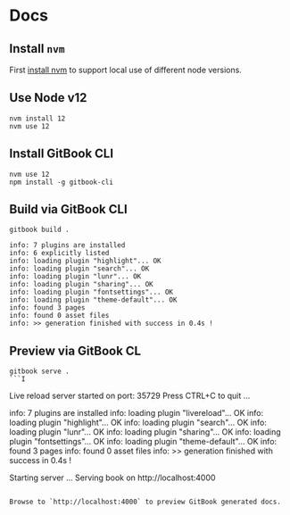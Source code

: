 # Docs

## Install `nvm`

First [install nvm](https://github.com/nvm-sh/nvm#installing-and-updating) to support local use of different node versions.

## Use Node v12

```
nvm install 12
nvm use 12
```

## Install GitBook CLI
```
nvm use 12
npm install -g gitbook-cli
```

## Build via GitBook CLI
```
gitbook build .
```
```
info: 7 plugins are installed 
info: 6 explicitly listed 
info: loading plugin "highlight"... OK 
info: loading plugin "search"... OK 
info: loading plugin "lunr"... OK 
info: loading plugin "sharing"... OK 
info: loading plugin "fontsettings"... OK 
info: loading plugin "theme-default"... OK 
info: found 3 pages 
info: found 0 asset files 
info: >> generation finished with success in 0.4s ! 
```

## Preview via GitBook CL
```
gitbook serve .
```I
```
Live reload server started on port: 35729
Press CTRL+C to quit ...

info: 7 plugins are installed 
info: loading plugin "livereload"... OK 
info: loading plugin "highlight"... OK 
info: loading plugin "search"... OK 
info: loading plugin "lunr"... OK 
info: loading plugin "sharing"... OK 
info: loading plugin "fontsettings"... OK 
info: loading plugin "theme-default"... OK 
info: found 3 pages 
info: found 0 asset files 
info: >> generation finished with success in 0.4s ! 

Starting server ...
Serving book on http://localhost:4000
```

Browse to `http://localhost:4000` to preview GitBook generated docs.
